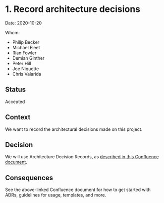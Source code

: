 # 1. Record architecture decisions

Date: 2020-10-20

Whom:
- Philip Becker
- Michael Fleet
- Rian Fowler
- Demian Ginther
- Peter Hill
- Joe Niquette
- Chris Valarida

## Status

Accepted

## Context

We want to record the architectural decisions made on this project.

## Decision

We will use Architecture Decision Records, as [described in this Confluence document](https://vfs.atlassian.net/l/c/58vSL6ZP).

## Consequences

See the above-linked Confluence document for how to get started with ADRs, guidelines for usage, templates, and more.
